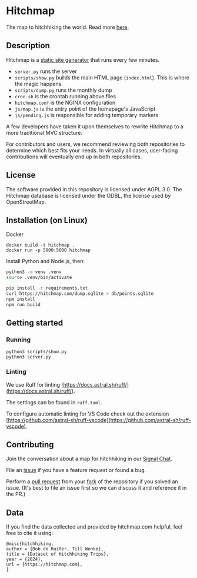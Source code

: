 # Hitchmap

The map to hitchhiking the world. Read more [here](https://hitchwiki.org/en/Hitchwiki:Maps).


## Description

Hitchmap is a [static site generator](https://en.wikipedia.org/wiki/Static_site_generator) that runs every few minutes.

- `server.py` runs the server
- `scripts/show.py` builds the main HTML page (`index.html`). This is where the magic happens.
- `scripts/dump.py` runs the monthly dump
- `cron.sh` is the crontab running above files
- `hitchmap.conf` is the NGINX configuration
- `js/map.js` is the entry point of the homepage's JavaScript
- `js/pending.js` is responsible for adding temporary markers

A few developers have taken it upon themselves to rewrite Hitchmap to a more traditional MVC structure.

For contributors and users, we recommend reviewing both repositories to determine which best fits your needs. In virtually all cases, user-facing contributions will eventually end up in both repositories.

## License

The software provided in this repository is licensed under AGPL 3.0. The Hitchmap database is licensed under the ODBL, the license used by OpenStreetMap.

## Installation (on Linux)

Docker 

```
docker build -t hitchmap .
docker run -p 5000:5000 hitchmap
```

Install Python and Node.js, then:

```bash
python3 -m venv .venv
source .venv/bin/activate

pip install -r requirements.txt
curl https://hitchmap.com/dump.sqlite > db/points.sqlite
npm install
npm run build
```

## Getting started
### Running

```
python3 scripts/show.py
python3 server.py
```

### Linting

We use Ruff for linting [https://docs.astral.sh/ruff/](https://docs.astral.sh/ruff/).

The settings can be found in `ruff.toml`.

To configure automatic linting for VS Code check out the extension [https://github.com/astral-sh/ruff-vscode](https://github.com/astral-sh/ruff-vscode).

## Contributing
Join the conversation about a map for hitchhiking in our [Signal Chat](https://signal.group/#CjQKIDyYgIxcOUCEPYu8-JawC_tv1bcgkAhvbISRZkN45MMVEhCtydy3DOOCKEAE_tsR6g9s).

File an [issue](https://github.com/bopjesvla/hitch/issues) if you have a feature request or found a bug.

Perform a [pull request](https://github.com/bopjesvla/hitch/pulls) from your [fork](https://github.com/bopjesvla/hitch/fork) of the repository if you solved an issue. (It's best to file an issue first so we can discuss it and reference it in the PR.)

## Data
If you find the data collected and provided by hitchmap.com helpful, feel free to cite it using:
```
@misc{hitchhiking,
author = {Bob de Ruiter, Till Wenke},
title = {Dataset of Hitchhiking Trips},
year = {2024},
url = {https://hitchmap.com},
}
```

